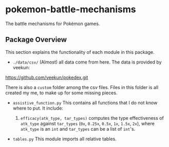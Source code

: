 # pokemon-battle-mechanisms
The battle mechanisms for Pokémon games.

## Package Overview
This section explains the functionality of each module in this package.

* `./data/csv/`
(Almost) all data come from here. The data is provided by veekun:

<https://github.com/veekun/pokedex.git>

There is also a `custom` folder among the csv files. Files in this
folder is all created my me, to make up for some missing pieces.

* `assistive_function.py`
This contains all functions that I do not know where to put. It include:

    1. `efficacy(atk_type, tar_types)` computes the type effectiveness
    of `atk_type` against `tar_types` (`0x`, `0.25x`, `0.5x`,
    `1x`, `1.5x`, `2x`), where `atk_type` is an `int` and `tar_types`
    can be a list of `int`'s.

* `tables.py`
This module imports all relative tables.

